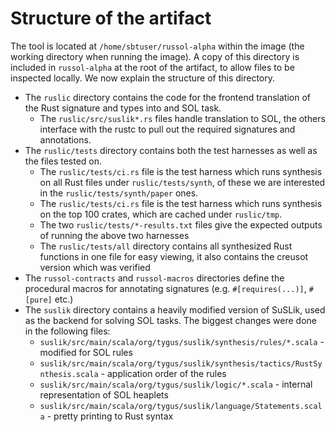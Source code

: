 # Structure of the artifact

The tool is located at `/home/sbtuser/russol-alpha` within the image (the working directory when running the image). A copy of this directory is included in `russol-alpha` at the root of the artifact, to allow files to be inspected locally. We now explain the structure of this directory.

- The `ruslic` directory contains the code for the frontend translation of the Rust signature and types into and SOL task.
  - The `ruslic/src/suslik*.rs` files handle translation to SOL, the others interface with the rustc to pull out the required signatures and annotations.
- The `ruslic/tests` directory contains both the test harnesses as well as the files tested on.
  - The `ruslic/tests/ci.rs` file is the test harness which runs synthesis on all Rust files under `ruslic/tests/synth`, of these we are interested in the `ruslic/tests/synth/paper` ones.
  - The `ruslic/tests/ci.rs` file is the test harness which runs synthesis on the top 100 crates, which are cached under `ruslic/tmp`.
  - The two `ruslic/tests/*-results.txt` files give the expected outputs of running the above two harnesses
  - The `ruslic/tests/all` directory contains all synthesized Rust functions in one file for easy viewing, it also contains the creusot version which was verified
- The `russol-contracts` and `russol-macros` directories define the procedural macros for annotating signatures (e.g. `#[requires(...)]`, `#[pure]` etc.)
- The `suslik` directory contains a heavily modified version of SuSLik, used as the backend for solving SOL tasks. The biggest changes were done in the following files:
  - `suslik/src/main/scala/org/tygus/suslik/synthesis/rules/*.scala` - modified for SOL rules
  - `suslik/src/main/scala/org/tygus/suslik/synthesis/tactics/RustSynthesis.scala` - application order of the rules
  - `suslik/src/main/scala/org/tygus/suslik/logic/*.scala` - internal representation of SOL heaplets
  - `suslik/src/main/scala/org/tygus/suslik/language/Statements.scala` - pretty printing to Rust syntax
